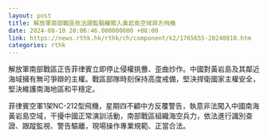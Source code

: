 ```yaml
---
layout: post
title: 解放軍南部戰區依法跟監驅離闖入黃岩島空域菲方飛機
date: 2024-08-10 20:06:46.000000000 +08:00
link: https://news.rthk.hk/rthk/ch/component/k2/1765655-20240810.htm
categories: rthk
---
```


解放軍南部戰區正告菲律賓立即停止侵權挑釁、歪曲炒作。中國對黃岩島及其鄰近海域擁有無可爭辯的主權。戰區部隊時刻保持高度戒備，堅決捍衛國家主權安全，堅決維護南海地區和平穩定。

菲律賓空軍1架NC-212型飛機，星期四不顧中方反覆警告，執意非法闖入中國南海黃岩島空域，干擾中國正常演訓活動，南部戰區組織海空兵力，依法進行識別查證、跟蹤監視、警告驅離，現場操作專業規範、正當合法。
